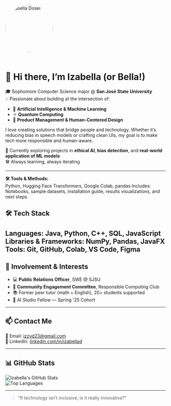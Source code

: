 <img src="profile-pic.jpg" alt="Izabella Doser" width="150" style="border-radius: 50%; margin-bottom: 20px;">

# 👋 Hi there, I’m Izabella (or Bella!)

🎓 Sophomore Computer Science major @ **San José State University**  
💡 Passionate about building at the intersection of:

- 🤖 **Artificial Intelligence & Machine Learning**
- ⚛️ **Quantum Computing**
- 🎯 **Product Management & Human-Centered Design**

I love creating solutions that bridge people and technology. Whether it’s reducing bias in speech models or crafting clean UIs, my goal is to make tech more responsible and human-aware.

🌱 Currently exploring projects in **ethical AI**, **bias detection**, and **real-world application of ML models**  
🛠 Always learning, always iterating  

---

**🛠 Tools & Methods:**  
Python, Hugging Face Transformers, Google Colab, pandas
Includes: Notebooks, sample datasets, installation guide, results visualizations, and next steps

## 🛠 Tech Stack

**Languages:** Java, Python, C++, SQL, JavaScript  
**Libraries & Frameworks:** NumPy, Pandas, JavaFX  
**Tools:** Git, GitHub, Colab, VS Code, Figma 
---

## 🧠 Involvement & Interests

- 💻 **Public Relations Officer**, SWE @ SJSU  
- 🧩 **Community Engagement Committee**, Responsible Computing Club  
- 📚 Former peer tutor (math + English), 20+ students supported  
- 🧠 AI Studio Fellow — Spring '25 Cohort  

---

## 📫 Contact Me

📧 Email: [izzyd23@gmail.com](mailto:izzyd23@gmail.com)  
🔗 LinkedIn: [linkedin.com/in/izabellad](https://linkedin.com/in/izabellad)

---

## 📊 GitHub Stats

![Izabella's GitHub Stats](https://github-readme-stats.vercel.app/api?username=izzyd23&show_icons=true&theme=default)  
![Top Languages](https://github-readme-stats.vercel.app/api/top-langs/?username=izzyd23&layout=compact)

---


> “If technology isn’t inclusive, is it really innovative?”
